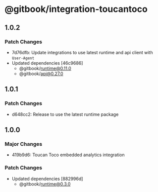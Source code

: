 # @gitbook/integration-toucantoco

## 1.0.2

### Patch Changes

-   7d76dfb: Update integrations to use latest runtime and api client with `User-Agent`
-   Updated dependencies [46c9686]
    -   @gitbook/runtime@0.11.0
    -   @gitbook/api@0.27.0

## 1.0.1

### Patch Changes

-   d648cc2: Release to use the latest runtime package

## 1.0.0

### Major Changes

-   419b9d6: Toucan Toco embedded analytics integration

### Patch Changes

-   Updated dependencies [882996d]
    -   @gitbook/runtime@0.3.0
